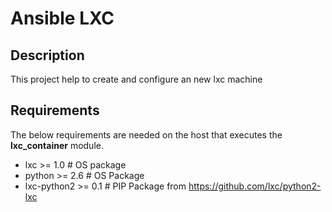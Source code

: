 # Ansible LXC

## Description

This project help to create and configure an new lxc machine

## Requirements

The below requirements are needed on the host that executes the **lxc_container** module.
   
* lxc >= 1.0 # OS package
* python >= 2.6 # OS Package
* lxc-python2 >= 0.1 # PIP Package from https://github.com/lxc/python2-lxc